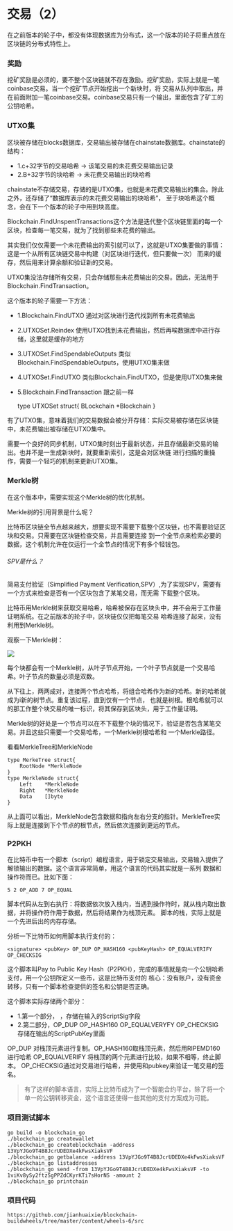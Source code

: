 # 交易（2）

在之前版本的轮子中，都没有体现数据库为分布式，这一个版本的轮子将重点放在区块链的分布式特性上。

### 奖励

挖矿奖励是必须的，要不整个区块链就不存在激励。挖矿奖励，实际上就是一笔coinbase交易。当一个挖矿节点开始挖出一个新块时，将
交易从队列中取出，并在前面附加一笔coinbase交易。coinbase交易只有一个输出，里面包含了矿工的公钥哈希。

### UTXO集

区块被存储在blocks数据库，交易输出被存储在chainstate数据库。chainstate的结构：

- 1.c+32字节的交易哈希 -> 该笔交易的未花费交易输出记录
- 2.B+32字节的块哈希 -> 未花费交易输出的块哈希

chainstate不存储交易，存储的是UTXO集，也就是未花费交易输出的集合。除此之外，还存储了“数据库表示的未花费交易输出的块哈希”，
至于块哈希这个概念，会在下一个版本的轮子中用到块高度。

Blockchain.FindUnspentTransactions这个方法是迭代整个区块链里面的每一个区块，检查每一笔交易，就为了找到那些未花费的输出。

其实我们仅仅需要一个未花费输出的索引就可以了，这就是UTXO集要做的事情：这是一个从所有区块链交易中构建（对区块进行迭代，但只要做一次）
而来的缓存，然后用来计算余额和验证新的交易。

UTXO集没法存储所有交易，只会存储那些未花费输出的交易。因此，无法用于Blockchain.FindTransaction。

这个版本的轮子需要一下方法：

- 1.Blockchain.FindUTXO   通过对区块进行迭代找到所有未花费输出
- 2.UTXOSet.Reindex 使用UTXO找到未花费输出，然后再唉数据库中进行存储，这里就是缓存的地方
- 3.UTXOSet.FindSpendableOutputs    类似Blockchain.FindSpendableOutputs，使用UTXO集来做
- 4.UTXOSet.FindUTXO    类似Blockchain.FindUTXO，但是使用UTXO集来做
- 5.Blockchain.FindTransaction  跟之前一样

    type UTXOSet struct{
        BLockchain  *Blockchain
    }

有了UTXO集，意味着我们的交易数据会被分开存储：实际交易被存储在区块链中，未花费输出被存储在UTXO集中。

需要一个良好的同步机制，UTXO集时刻出于最新状态，并且存储最新交易的输出。也并不是一生成新块时，就要重新索引，这是会对区块链
进行扫描的重操作，需要一个轻巧的机制来更新UTXO集。

### Merkle树

在这个版本中，需要实现这个Merkle树的优化机制。

Merkle树的引用背景是什么呢？

比特币区块链全节点越来越大，想要实现不需要下载整个区块链，也不需要验证区块和交易。只需要在区块链检查交易，并且需要连接
到一个全节点来检索必要的数据，这个机制允许在仅运行一个全节点的情况下有多个轻钱包。

###### SPV是什么？

简易支付验证（Simplified Payment Verification,SPV）,为了实现SPV，需要有一个方式来检查是否有一个区块包含了某笔交易，而无需
下载整个区块。

比特币用Merkle树来获取交易哈希，哈希被保存在区块头中，并不会用于工作量证明系统。在之前版本的轮子中，区块链仅仅把每笔交易
哈希连接了起来，没有利用到Merkle树。

观察一下Merkle树：

![](http://chuantu.biz/t6/324/1528278618x1822611335.jpg)

每个块都会有一个Merkle树，从叶子节点开始，一个叶子节点就是一个交易哈希。叶子节点的数量必须是双数。

从下往上，两两成对，连接两个节点哈希，将组合哈希作为新的哈希。新的哈希就成为i新的树节点。重复该过程，直到仅有一个节点，
也就是树根。根哈希就可以的那工作整个块交易的唯一标识，将其保存到区块头，用于工作量证明。

Merkle树的好处是一个节点可以在不下载整个块的情况下，验证是否包含某笔交易。并且这些只需要一个交易哈希，一个Merkle树根哈希和
一个Merkle路径。

看看MerkleTree和MerkleNode

    type MerkeTree struct{
        RootNode *MerkleNode
    }
    type MerkleNode struct{
        Left    *MerkleNode
        Right   *MerkleNode
        Data    []byte
    }

从上面可以看出，MerkleNode包含数据和指向左右分支的指针。MerkleTree实际上就是连接到下个节点的根节点，然后依次连接到更远的节点。

### P2PKH

在比特币中有一个脚本（script）编程语言，用于锁定交易输出，交易输入提供了解锁输出的数据。这个语言非常简单，用这个语言的代码其实就是一系列
数据和操作符而已。比如下面：

    5 2 OP_ADD 7 OP_EQUAL

脚本代码从左到右执行：将数据依次放入栈内，当遇到操作符时，就从栈内取出数据，并将操作符作用于数据，然后将结果作为栈顶元素。
脚本的栈，实际上就是一个先进后出的内存存储。

分析一下比特币如何用脚本执行支付的：

    <signature> <pubKey> OP_DUP OP_HASH160 <pubKeyHash> OP_EQUALVERIFY OP_CHECKSIG

这个脚本叫Pay to Public Key Hash（P2PKH），完成的事情就是向一个公钥哈希支付，用一个公钥所定义一些币，这是比特币支付的
核心：没有账户，没有资金转移，只有一个脚本检查提供的签名和公钥是否正确。

这个脚本实际存储两个部分：

- 1.第一个部分，<signature> <pubkey> ，存储在输入的ScriptSig字段
- 2.第二部分，OP_DUP OP_HASH160 <pubkeyHash> OP_EQUALVERYFY OP_CHECKSIG 存储在输出的ScriptPubKey里面

OP_DUP 对栈顶元素进行复制。OP_HASH160取栈顶元素，然后用RIPEMD160进行哈希
OP_EQUALVERIFY 将栈顶的两个元素进行比较，如果不相等，终止脚本。
OP_CHECKSIG通过对交易进行哈希，并使用<signature>和pubkey来验证一笔交易的签名。

> 有了这样的脚本语言，实际上比特币成为了一个智能合约平台，除了将一个单一的公钥转移资金，这个语言还使得一些其他的支付方案成为可能。

### 项目测试脚本

    go build -o blockchain_go
    ./blockchain_go createwallet
    ./blockchain_go createblockchain -address 13VpYJGo9T4B8JcrUDEDXe4kFwsXiaksVF
    ./blockchain_go getbalance -address 13VpYJGo9T4B8JcrUDEDXe4kFwsXiaksVF
    ./blockchain_go listaddresses
    ./blockchain_go send -from 13VpYJGo9T4B8JcrUDEDXe4kFwsXiaksVF -to 1viKv8ySy2ftzSgPPZdCKyrKTi7sHorNS -amount 2
    ./blockchain_go printchain

### 项目代码

    https://github.com/jianhuaixie/blockchain-buildwheels/tree/master/content/wheels-6/src